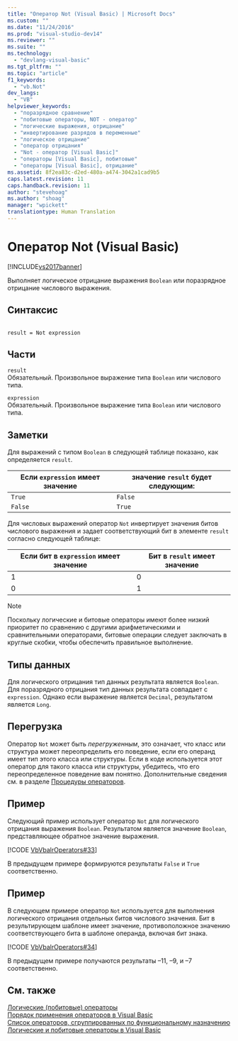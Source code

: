 ```yaml
---
title: "Оператор Not (Visual Basic) | Microsoft Docs"
ms.custom: ""
ms.date: "11/24/2016"
ms.prod: "visual-studio-dev14"
ms.reviewer: ""
ms.suite: ""
ms.technology: 
  - "devlang-visual-basic"
ms.tgt_pltfrm: ""
ms.topic: "article"
f1_keywords: 
  - "vb.Not"
dev_langs: 
  - "VB"
helpviewer_keywords: 
  - "поразрядное сравнение"
  - "побитовые операторы, NOT - оператор"
  - "логические выражения, отрицание"
  - "инвертирование разрядов в переменные"
  - "логическое отрицание"
  - "оператор отрицания"
  - "Not - оператор [Visual Basic]"
  - "операторы [Visual Basic], побитовые"
  - "операторы [Visual Basic], отрицание"
ms.assetid: 8f2ea83c-d2ed-480a-a474-3042a1cad9b5
caps.latest.revision: 11
caps.handback.revision: 11
author: "stevehoag"
ms.author: "shoag"
manager: "wpickett"
translationtype: Human Translation
---
```

# Оператор Not (Visual Basic)
[!INCLUDE[vs2017banner](../../../csharp/includes/vs2017banner.md)]

Выполняет логическое отрицание выражения `Boolean` или поразрядное отрицание числового выражения.  
  
## Синтаксис  
  
```  
  
result = Not expression  
```  
  
## Части  
 `result`  
 Обязательный.  Произвольное выражение типа `Boolean` или числового типа.  
  
 `expression`  
 Обязательный.  Произвольное выражение типа `Boolean` или числового типа.  
  
## Заметки  
 Для выражений с типом `Boolean` в следующей таблице показано, как определяется `result`.  
  
|Если `expression` имеет значение|значение `result` будет следующим:|  
|--------------------------------------|----------------------------------------|  
|`True`|`False`|  
|`False`|`True`|  
  
 Для числовых выражений оператор `Not` инвертирует значения битов числового выражения и задает соответствующий бит в элементе `result` согласно следующей таблице:  
  
|Если бит в `expression` имеет значение|Бит в `result` имеет значение|  
|--------------------------------------------|-----------------------------------|  
|1|0|  
|0|1|  
  
> [!NOTE]
>  Поскольку логические и битовые операторы имеют более низкий приоритет по сравнению с другими арифметическими и сравнительными операторами, битовые операции следует заключать в круглые скобки, чтобы обеспечить правильное выполнение.  
  
## Типы данных  
 Для логического отрицания тип данных результата является `Boolean`.  Для поразрядного отрицания тип данных результата совпадает с `expression`.  Однако если выражение является `Decimal`, результатом является `Long`.  
  
## Перегрузка  
 Оператор `Not` может быть *перегруженным*, это означает, что класс или структура может переопределить его поведение, если его операнд имеет тип этого класса или структуры.  Если в коде используется этот оператор для такого класса или структуры, убедитесь, что его переопределенное поведение вам понятно.  Дополнительные сведения см. в разделе [Процедуры операторов](../../../visual-basic/programming-guide/language-features/procedures/operator-procedures.md).  
  
## Пример  
 Следующий пример использует оператор `Not` для логического отрицания выражения `Boolean`.  Результатом является значение `Boolean`, представляющее обратное значение выражения.  
  
 [!CODE [VbVbalrOperators#33](../CodeSnippet/VS_Snippets_VBCSharp/VbVbalrOperators#33)]  
  
 В предыдущем примере формируются результаты `False` и `True` соответственно.  
  
## Пример  
 В следующем примере оператор `Not` используется для выполнения логического отрицания отдельных битов числового значения.  Бит в результирующем шаблоне имеет значение, противоположное значению соответствующего бита в шаблоне операнда, включая бит знака.  
  
 [!CODE [VbVbalrOperators#34](../CodeSnippet/VS_Snippets_VBCSharp/VbVbalrOperators#34)]  
  
 В предыдущем примере получаются результаты –11, –9, и –7 соответственно.  
  
## См. также  
 [Логические \(побитовые\) операторы](../../../visual-basic/language-reference/operators/logical-bitwise-operators.md)   
 [Порядок применения операторов в Visual Basic](../../../visual-basic/language-reference/operators/operator-precedence.md)   
 [Список операторов, сгруппированных по функциональному назначению](../../../visual-basic/language-reference/operators/operators-listed-by-functionality.md)   
 [Логические и побитовые операторы в Visual Basic](../../../visual-basic/programming-guide/language-features/operators-and-expressions/logical-and-bitwise-operators.md)